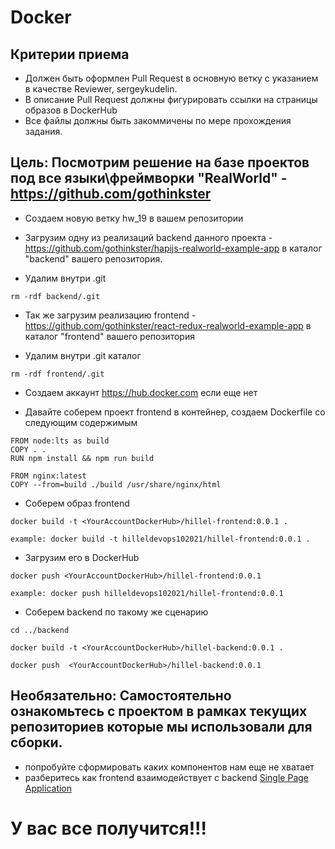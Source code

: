 # Docker

## Критерии приема

- Должен быть оформлен Pull Request в основную ветку с указанием в качестве Reviewer, sergeykudelin.
- В описание Pull Request должны фигурировать ссылки на страницы образов в DockerHub
- Все файлы должны быть закоммичены по мере прохождения задания.
 
## Цель: Посмотрим решение на базе проектов под все языки\фреймворки "RealWorld" - https://github.com/gothinkster

- Создаем новую ветку hw_19 в вашем репозитории

- Загрузим одну из реализаций backend данного проекта - https://github.com/gothinkster/hapijs-realworld-example-app в каталог "backend" вашего репозитория.

- Удалим внутри .git 
```
rm -rdf backend/.git
```

- Так же загрузим реализацию frontend - https://github.com/gothinkster/react-redux-realworld-example-app в каталог "frontend" вашего репозитория

- Удалим внутри .git каталог
```
rm -rdf frontend/.git
```

- Создаем аккаунт https://hub.docker.com если еще нет

- Давайте соберем проект frontend в контейнер, создаем Dockerfile со следующим содержимым

```
FROM node:lts as build
COPY . .
RUN npm install && npm run build

FROM nginx:latest
COPY --from=build ./build /usr/share/nginx/html
```

- Соберем образ frontend

```
docker build -t <YourAccountDockerHub>/hillel-frontend:0.0.1 .

example: docker build -t hilleldevops102021/hillel-frontend:0.0.1 .
```

- Загрузим его в DockerHub
```
docker push <YourAccountDockerHub>/hillel-frontend:0.0.1

example: docker push hilleldevops102021/hillel-frontend:0.0.1 
```

- Соберем backend по такому же сценарию
```
cd ../backend

docker build -t <YourAccountDockerHub>/hillel-backend:0.0.1 .

docker push  <YourAccountDockerHub>/hillel-backend:0.0.1
```

## Необязательно: Самостоятельно ознакомьтесь с проектом в рамках текущих репозиториев которые мы использовали для сборки.

- попробуйте сформировать каких компонентов нам еще не хватает
- разберитесь как frontend взаимодействует с backend [Single Page Application](https://en.wikipedia.org/wiki/Single-page_application)


# У вас все получится!!!